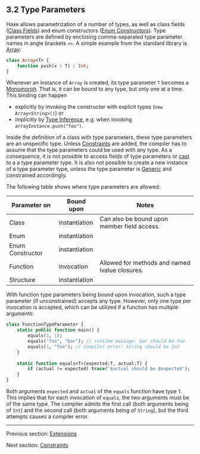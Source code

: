 ## 3.2 Type Parameters

Haxe allows parametrization of a number of types, as well as class fields ([Class Fields](4-Class_Fields.md)) and enum constructors ([Enum Constructors](2.4.1-Enum_Constructors.md)). Type parameters are defined by enclosing comma-separated type parameter names in angle brackets `<>`. A simple example from the standard library is [Array](6.2.1-Array.md):

```haxe
class Array<T> {
	function push(x : T) : Int;
}
```
Whenever an instance of `Array` is created, its type parameter `T` becomes a [Monomorph](2.9-Monomorph.md). That is, it can be bound to any type, but only one at a time. This binding can happen



* explicitly by invoking the constructor with explicit types (`new Array<String>()`) or
* implicitly by [Type Inference](3.4-Type_Inference.md), e.g. when invoking `arrayInstance.push("foo")`.


Inside the definition of a class with type parameters, these type parameters are an unspecific type. Unless [Constraints](3.2.1-Constraints.md) are added, the compiler has to assume that the type parameters could be used with any type. As a consequence, it is not possible to access fields of type parameters or [cast](5.21-cast.md) to a a type parameter type. It is also not possible to create a new instance of a type parameter type, unless the type parameter is [Generic](3.2.3-Generic.md) and constrained accordingly. 

The following table shows where type parameters are allowed:


Parameter on  | Bound upon  | Notes 
 --- | --- | ---
Class  | instantiation  | Can also be bound upon member field access. 
Enum  | instantiation  | 
Enum Constructor  | instantiation  | 
Function  | invocation  | Allowed for methods and named lvalue closures. 
Structure  | instantiation  | 
 

With function type parameters being bound upon invocation, such a type parameter (if unconstrained) accepts any type. However, only one type per invocation is accepted, which can be utilized if a function has multiple arguments:

```haxe
class FunctionTypeParameter {
	static public function main() {
		equals(1, 1);
		equals("foo", "bar"); // runtime message: bar should be foo
		equals(1, "foo"); // compiler error: String should be Int
	}
	
	static function equals<T>(expected:T, actual:T) {
		if (actual != expected) trace('$actual should be $expected');
	}
}
```
Both arguments `expected` and `actual` of the `equals` function have type `T`. This implies that for each invocation of `equals`, the two arguments must be of the same type. The compiler admits the first call (both arguments being of `Int`) and the second call (both arguments being of `String`), but the third attempts causes a compiler error.

---

Previous section: [Extensions](3.1.1-Extensions.md)

Next section: [Constraints](3.2.1-Constraints.md)